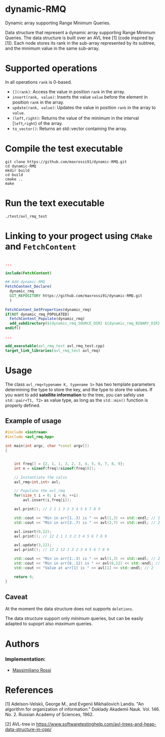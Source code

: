 # dynamic-RMQ
Dynamic array supporting Range Minimum Queries.

Data structure that represent a dynamic array supporting Range Minimum Queries. The data structure is built over an AVL tree [1] (code inspired by [1]). Each node stores its rank in the sub-array represented by its subtree, and the minimum value in the same sub-array. 

# Supported operations

In all operations `rank` is 0-based.

- `[](rank)`: Access the value in position `rank` in the array.
- `insert(rank, value)`: Inserts the value `value` before the element in position `rank` in the array.
- `update(rank, value)`: Updates the value in position `rank` in the array to `value`.
- `(left,right)`: Returns the value of the minimum in the interval [`left`,`right`) of the array.
- `to_vector()`: Returns an std::vector containing the array.

# Compile the test executable

```console
git clone https://github.com/maxrossi91/dynamic-RMQ.git
cd dynamic-RMQ
mkdir build
cd build
cmake ..
make
```
# Run the text executable
```console
./test/avl_rmq_test
```

# Linking to your progect using `CMake` and `FetchContent`

```cmake

...

include(FetchContent)

## Add dynamic-RMQ
FetchContent_Declare(
  dynamic_rmq
  GIT_REPOSITORY https://github.com/maxrossi91/dynamic-RMQ.git
  )
  
FetchContent_GetProperties(dynamic_rmq)
if(NOT dynamic_rmq_POPULATED)
  FetchContent_Populate(dynamic_rmq)
  add_subdirectory(${dynamic_rmq_SOURCE_DIR} ${dynamic_rmq_BINARY_DIR} EXCLUDE_FROM_ALL)
endif()

...

add_executable(avl_rmq_test avl_rmq_test.cpp)
target_link_libraries(avl_rmq_test avl_rmq)

```
# Usage

The class `avl_rmq<typename K, typename S>` has two template parameters determining the type to store the key, and the type to store the values. If you want to add **satellite information** to the tree, you can safely use `std::pair<T1, T2>` as value type, as long as the `std::min()` function is properly defined.

## Example of usage

```c++
#include <iostream>
#include <avl_rmq.hpp>

int main(int argc, char *const argv[])
{


    int freq[] = {2, 1, 1, 3, 2, 3, 4, 5, 6, 7, 8, 9};
    int n = sizeof(freq)/sizeof(freq[0]);

    // Instantiate the calss
    avl_rmq<int,int> avl;

    // Populate the avl_rmq
    for(size_t i = 0; i < n; ++i)
        avl.insert(i,freq[i]);

    avl.print(); // 2 1 1 3 2 3 4 5 6 7 8 9 

    std::cout << "Min in arr[1..3) is " << avl(1,3) << std::endl; // 1
    std::cout << "Min in arr[3..7) is " << avl(3,7) << std::endl; // 2

    avl.insert(0,12);
    avl.print(); // 12 2 1 1 3 2 3 4 5 6 7 8 9

    avl.update(3,12);
    avl.print(); // 12 2 12 1 3 2 3 4 5 6 7 8 9

    std::cout << "Min in arr[1..3) is " << avl(1,3) << std::endl; // 2
    std::cout << "Min in arr[6..12) is " << avl(6,12) << std::endl; // 3
    std::cout << "Value at arr[1] is " << avl[1] << std::endl; // 2

    return 0;
}
```

## Caveat

At the moment the data structure does not supports `deletions`. 

The data structure support only *minimum* queries, but can be easily adapted to supoprt also *maximum* queries. 

# Authors

### Implementation:

* [Massimiliano Rossi](https://github.com/maxrossi91)

# References

[1] Adelson-Velskii, George M., and Evgenii Mikhailovich Landis. "An algorithm for organization of information." Doklady Akademii Nauk. Vol. 146. No. 2. Russian Academy of Sciences, 1962.

[2] AVL-tree in https://www.softwaretestinghelp.com/avl-trees-and-heap-data-structure-in-cpp/